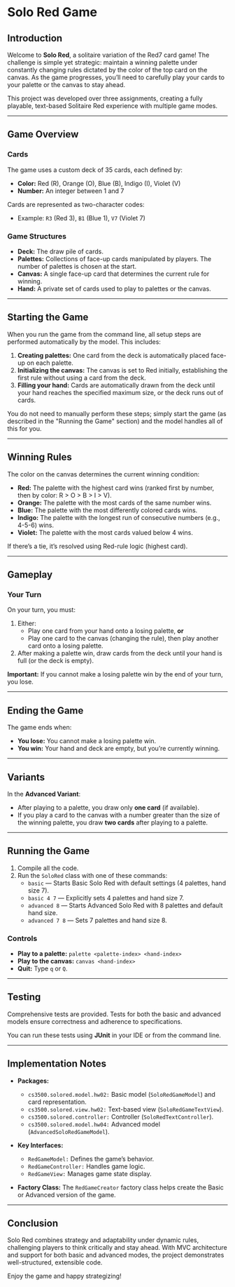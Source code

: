 # Solo Red Game

## Introduction
Welcome to **Solo Red**, a solitaire variation of the Red7 card game! The challenge is simple yet strategic: maintain a winning palette under constantly changing rules dictated by the color of the top card on the canvas. As the game progresses, you’ll need to carefully play your cards to your palette or the canvas to stay ahead.

This project was developed over three assignments, creating a fully playable, text-based Solitaire Red experience with multiple game modes.

---

## Game Overview

### **Cards**
The game uses a custom deck of 35 cards, each defined by:
- **Color:** Red (R), Orange (O), Blue (B), Indigo (I), Violet (V)
- **Number:** An integer between 1 and 7

Cards are represented as two-character codes:
- Example: `R3` (Red 3), `B1` (Blue 1), `V7` (Violet 7)

### **Game Structures**
- **Deck:** The draw pile of cards.
- **Palettes:** Collections of face-up cards manipulated by players. The number of palettes is chosen at the start.
- **Canvas:** A single face-up card that determines the current rule for winning.
- **Hand:** A private set of cards used to play to palettes or the canvas.

---

## Starting the Game

When you run the game from the command line, all setup steps are performed automatically by the model. This includes:

1. **Creating palettes:** One card from the deck is automatically placed face-up on each palette.
2. **Initializing the canvas:** The canvas is set to Red initially, establishing the first rule without using a card from the deck.
3. **Filling your hand:** Cards are automatically drawn from the deck until your hand reaches the specified maximum size, or the deck runs out of cards.

You do not need to manually perform these steps; simply start the game (as described in the "Running the Game" section) and the model handles all of this for you.

---

## Winning Rules
The color on the canvas determines the current winning condition:

- **Red:** The palette with the highest card wins (ranked first by number, then by color: R > O > B > I > V).
- **Orange:** The palette with the most cards of the same number wins.
- **Blue:** The palette with the most differently colored cards wins.
- **Indigo:** The palette with the longest run of consecutive numbers (e.g., 4-5-6) wins.
- **Violet:** The palette with the most cards valued below 4 wins.

If there’s a tie, it’s resolved using Red-rule logic (highest card).

---

## Gameplay

### **Your Turn**
On your turn, you must:
1. Either:
    - Play one card from your hand onto a losing palette, **or**
    - Play one card to the canvas (changing the rule), then play another card onto a losing palette.
2. After making a palette win, draw cards from the deck until your hand is full (or the deck is empty).

**Important:** If you cannot make a losing palette win by the end of your turn, you lose.

---

## Ending the Game
The game ends when:
- **You lose:** You cannot make a losing palette win.
- **You win:** Your hand and deck are empty, but you’re currently winning.

---

## Variants
In the **Advanced Variant**:
- After playing to a palette, you draw only **one card** (if available).
- If you play a card to the canvas with a number greater than the size of the winning palette, you draw **two cards** after playing to a palette.

---

## Running the Game
1. Compile all the code.
2. Run the `SoloRed` class with one of these commands:
    - `basic` — Starts Basic Solo Red with default settings (4 palettes, hand size 7).
    - `basic 4 7` — Explicitly sets 4 palettes and hand size 7.
    - `advanced 8` — Starts Advanced Solo Red with 8 palettes and default hand size.
    - `advanced 7 8` — Sets 7 palettes and hand size 8.

### **Controls**
- **Play to a palette:** `palette <palette-index> <hand-index>`
- **Play to the canvas:** `canvas <hand-index>`
- **Quit:** Type `q` or `Q`.

---

## Testing

Comprehensive tests are provided. Tests for both the basic and advanced models ensure correctness and adherence to specifications.

You can run these tests using **JUnit** in your IDE or from the command line.

---

## Implementation Notes
- **Packages:**
    - `cs3500.solored.model.hw02:` Basic model (`SoloRedGameModel`) and card representation.
    - `cs3500.solored.view.hw02:` Text-based view (`SoloRedGameTextView`).
    - `cs3500.solored.controller:` Controller (`SoloRedTextController`).
    - `cs3500.solored.model.hw04:` Advanced model (`AdvancedSoloRedGameModel`).

- **Key Interfaces:**
    - `RedGameModel:` Defines the game’s behavior.
    - `RedGameController:` Handles game logic.
    - `RedGameView:` Manages game state display.

- **Factory Class:** The `RedGameCreator` factory class helps create the Basic or Advanced version of the game.

---

## Conclusion
Solo Red combines strategy and adaptability under dynamic rules, challenging players to think critically and stay ahead. With MVC architecture and support for both basic and advanced modes, the project demonstrates well-structured, extensible code.

Enjoy the game and happy strategizing!
